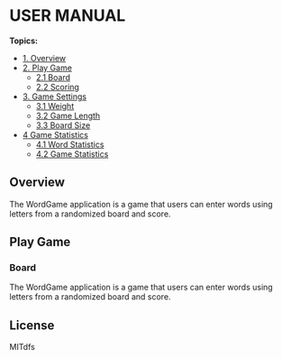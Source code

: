 # USER MANUAL

**Topics:**

* [1. Overview](#overview)
* [2. Play Game](#play-game)
    + [2.1 Board](#board)
    + [2.2 Scoring](#scoring)
* [3. Game Settings](#game-settings)
    + [3.1 Weight](#weight)
    + [3.2 Game Length](#game-length)
    + [3.3 Board Size](#board-size)
* [4 Game Statistics](#game-statistics)
    + [4.1 Word Statistics](#word-statistics)
    + [4.2 Game Statistics](#game-statistics)

## Overview
The WordGame application is a game that users can enter words using letters from a randomized board and score. 

## Play Game
### Board
The WordGame application is a game that users can enter words using letters from a randomized board and score. 


License
----

MITdfs

